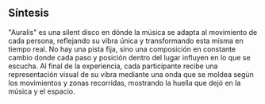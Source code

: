 ## Síntesis

"Auralis" es una silent disco en dónde la música se adapta al movimiento de cada persona, reflejando su vibra única y transformando esta misma en tiempo real. No hay una pista fija, sino una composición en constante cambio donde cada paso y posición dentro del lugar influyen en lo que se escucha. Al final de la experiencia, cada participante recibe una representación visual de su vibra mediante una onda que se moldea según los movimientos y zonas recorridas, mostrando la huella que dejó en la música y el espacio.
